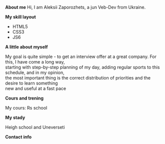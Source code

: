 
**About me**
Hi, I am Aleksii Zaporozhets, a jun Veb-Dev
 from Ukraine.
 
**My skill layout**
 - HTML5
 - CSS3
 - JS6
   
**A little about myself**
<p>My goal is quite simple - to get an interview offer at a great company. For this, I have come a long way,</br>
starting with step-by-step planning of my day, adding regular sports to this schedule, and in my opinion, </br>
the most important thing is the correct distribution of priorities and the desire to learn something </br>
new and useful at a fast pace</p>

**Cours and trening**
<p>My cours: Rs school</p>

**My stady**
<p>Heigh school and Uneverseti</p>

**Contact info**</br>


